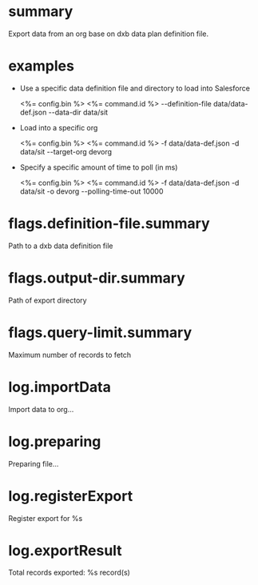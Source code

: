 # summary

Export data from an org base on dxb data plan definition file.

# examples

- Use a specific data definition file and directory to load into Salesforce
  
  <%= config.bin %> <%= command.id %> --definition-file data/data-def.json --data-dir data/sit

- Load into a specific org
  
  <%= config.bin %> <%= command.id %> -f data/data-def.json -d data/sit --target-org devorg

- Specify a specific amount of time to poll (in ms)
  
  <%= config.bin %> <%= command.id %> -f data/data-def.json -d data/sit -o devorg --polling-time-out 10000

# flags.definition-file.summary

Path to a dxb data definition file

# flags.output-dir.summary

Path of export directory

# flags.query-limit.summary

Maximum number of records to fetch

# log.importData

Import data to org...

# log.preparing

Preparing file...

# log.registerExport

Register export for %s

# log.exportResult

Total records exported: %s record(s)